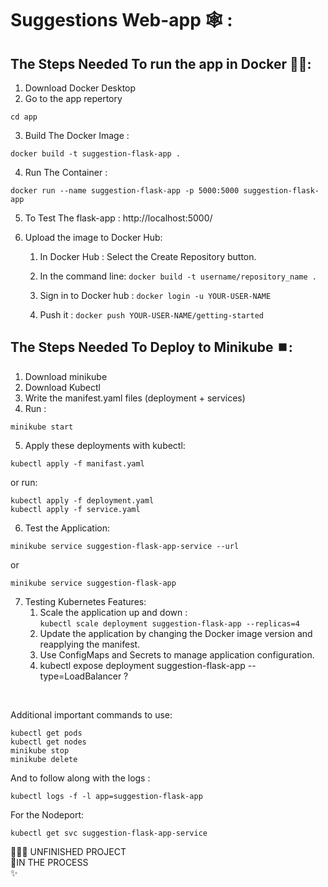 # Suggestions Web-app 🕸 :

## The Steps Needed To run the app in Docker 🐋🐳:

1. Download Docker Desktop
2. Go to the app repertory
```
cd app
```
3. Build The Docker Image : 

```
docker build -t suggestion-flask-app .
```
4. Run The Container : 

```
docker run --name suggestion-flask-app -p 5000:5000 suggestion-flask-app
```
5. To Test The flask-app : http://localhost:5000/

6. Upload the image to Docker Hub:
    1. In Docker Hub : Select the Create Repository button.
    2. In the command line: ``` docker build -t username/repository_name . ```

    3. Sign in to Docker hub : ``` docker login -u YOUR-USER-NAME ```
    4. Push it  : ``` docker push YOUR-USER-NAME/getting-started ```


## The Steps Needed To Deploy to Minikube ⏹️:

1. Download minikube
2. Download Kubectl 
3. Write the manifest.yaml files (deployment + services)
4. Run : 
```
minikube start
```
5. Apply these deployments with kubectl:
```
kubectl apply -f manifast.yaml
```
or run:
```
kubectl apply -f deployment.yaml
kubectl apply -f service.yaml
```
6. Test the Application:

```
minikube service suggestion-flask-app-service --url
```
or <br /> 
```
minikube service suggestion-flask-app
```
7. Testing Kubernetes Features: 
    1. Scale the application up and down : <br />
    ``` kubectl scale deployment suggestion-flask-app --replicas=4 ```
    2. Update the application by changing the Docker image version and reapplying the manifest.
    3. Use ConfigMaps and Secrets to manage application configuration.
    4. kubectl expose deployment suggestion-flask-app --type=LoadBalancer ?
<br />

Additional important commands to use:<br />
```
kubectl get pods 
kubectl get nodes 
minikube stop 
minikube delete
```
And to follow along with the logs :
```
kubectl logs -f -l app=suggestion-flask-app
```
For the Nodeport:
```
kubectl get svc suggestion-flask-app-service
```

🙅🏻‍♂️ UNFINISHED PROJECT  <br />
🚩IN THE PROCESS <br />
✨ 
